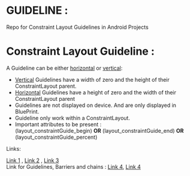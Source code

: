 # GUIDELINE : 
Repo for Constraint Layout Guidelines in Android Projects

# Constraint Layout Guideline :

A Guideline can be either [horizontal](/layouts/ConstraintGuidelineHorizontalDemo1) or [vertical](/layouts/ConstraintGuidelineVerticalDemo1):

- [Vertical](/layouts/ConstraintGuidelineVerticalDemo1) Guidelines have a width of zero and the height of their ConstraintLayout parent.  
- [Horizontal](/layouts/ConstraintGuidelineHorizontalDemo1) Guidelines have a height of zero and the width of their ConstraintLayout parent
- Guidelines are not displayed on device. And are only displayed in BluePrint. 
- Guideline only work within a ConstraintLayout. 
- Important attributes to be present :   
(layout_constraintGuide_begin) **OR** (layout_constraintGuide_end) **OR** (layout_constraintGuide_percent)

Links:

[Link 1](https://developer.android.com/reference/android/support/constraint/Guideline?hl=en) ,
[Link 2](https://constraintlayout.com/basics/guidelines.html) ,
[Link 3](https://medium.com/@loutry/guide-to-constraintlayout-407cd87bc013)   
Link for Guidelines, Barriers and chains :
[Link 4](https://stackoverflow.com/questions/47114672/what-is-difference-between-barrier-and-guideline-in-constraint-layout),
[Link 4](https://riggaroo.co.za/constraintlayout-guidelines-barriers-chains-groups/)

